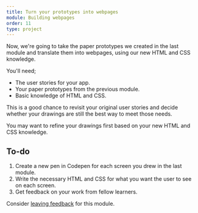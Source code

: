 ```yaml
---
title: Turn your prototypes into webpages
module: Building webpages
order: 11
type: project
---
```


Now, we're going to take the paper prototypes we created in the last module and translate them into webpages, using our new HTML and CSS knowledge.

You'll need;

* The user stories for your app.
* Your paper prototypes from the previous module.
* Basic knowledge of HTML and CSS.

This is a good chance to revisit your original user stories and decide whether your drawings are still the best way to meet those needs.

You may want to refine your drawings first based on your new HTML and CSS knowledge.

<div class="todo">
		<h2>To-do</h2>
		<ol>
		    <li>Create a new pen in Codepen for each screen you drew in the last module.</li>
				<li>Write the necessary HTML and CSS for what you want the user to see on each screen.</li>
				<li>Get feedback on your work from fellow learners.</li>
		</ol>
</div>

<div class="inset">Consider <a href="/feedback">leaving feedback</a> for this module.</div>
